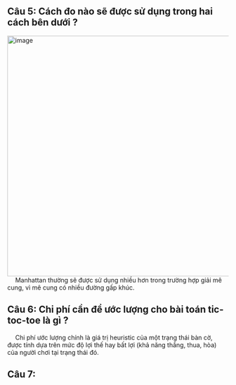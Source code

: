 ## Câu 5: Cách đo nào sẽ được sử dụng trong hai cách bên dưới ?
<img width="982" height="549" alt="image" src="https://github.com/user-attachments/assets/81840f54-677e-4aea-8851-83b46165a8a0" />
  &emsp; Manhattan thường sẽ được sử dụng nhiều hơn trong trường hợp giải mê cung, vì mê cung có nhiều đường gấp khúc.

## Câu 6: Chi phí cần để ước lượng cho bài toán tic-toc-toe là gì ? 
  &emsp; Chi phí ước lượng chính là giá trị heuristic của một trạng thái bàn cờ, được tính dựa trên mức độ lợi thế hay bất lợi (khả năng thắng, thua, hòa) của người chơi tại trạng thái đó.

## Câu 7: 

